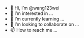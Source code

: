 - 👋 Hi, I’m @wang123wei
- 👀 I’m interested in ...
- 🌱 I’m currently learning ...
- 💞️ I’m looking to collaborate on ...
- 📫 How to reach me ...

<!---
wang123wei/wang123wei is a ✨ special ✨ repository because its `README.md` (this file) appears on your GitHub profile.
You can click the Preview link to take a look at your changes.
--->
